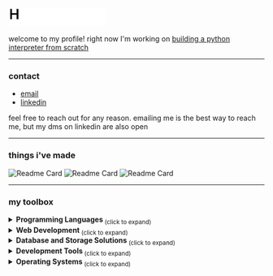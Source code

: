 <picture>
  <source media="(prefers-color-scheme: dark)" srcset="./assets/hello-dark.gif" width="192" height="36">
  <img alt="Hello!" src="./assets/hello-light.gif" width="192" height="36">
</picture>

welcome to my profile! right now I'm working on [building a python interpreter from scratch](https://github.com/cole-sullivan/python-interpreter "cole-sullivan/python-interpreter")

---

<h3> contact </h3>

  * [email](mailto:contact@colesullivan.us "contact@colesullivan.us")
  * [linkedin](https://www.linkedin.com/in/sullivan-cole "in/sullivan-cole")

feel free to reach out for any reason. emailing me is the best way to reach me, but my dms on linkedin are also open

---

<h3> things i've made </h3>

![Readme Card](https://github-readme-stats.vercel.app/api/pin/?username=cole-sullivan\&repo=python-interpreter\&show_owner=true)
![Readme Card](https://github-readme-stats.vercel.app/api/pin/?username=cole-sullivan\&repo=distro-install\&show_owner=true)
![Readme Card](https://github-readme-stats.vercel.app/api/pin/?username=cole-sullivan\&repo=shell-interface\&show_owner=true)

---

<h3> my toolbox </h3>

<details>
  <summary><strong> Programming Languages </strong> <sub> (click to expand) </sub></summary>
  <br>
  
  > [![C](https://img.shields.io/badge/C-00599C?logo=c&logoColor=white)](#)
  > [![C++](https://img.shields.io/badge/C++-%2300599C.svg?logo=c%2B%2B&logoColor=white)](#)
  > [![Python](https://img.shields.io/badge/Python-3776AB?logo=python&logoColor=fff)](#)
  > [![Ruby](https://img.shields.io/badge/Ruby-%23CC342D.svg?&logo=ruby&logoColor=white)](#)
  > [![Rust](https://img.shields.io/badge/Rust-%23000000.svg?e&logo=rust&logoColor=white)](#)
  > [![Bash](https://img.shields.io/badge/Bash-4EAA25?logo=gnubash&logoColor=fff)](#)
</details>

<details>
  <summary><strong> Web Development </strong> <sub> (click to expand) </sub></summary>
  <br>
  
  > [![HTML](https://img.shields.io/badge/HTML-%23E34F26.svg?logo=html5&logoColor=white)](#)
  > [![CSS](https://img.shields.io/badge/CSS-1572B6?logo=css3&logoColor=fff)](#)
  > [![JavaScript](https://img.shields.io/badge/JavaScript-F7DF1E?logo=javascript&logoColor=000)](#)
  > [![Rails](https://img.shields.io/badge/Rails-%23CC0000.svg?logo=ruby-on-rails&logoColor=white)](#)
  > [![Shopify](https://img.shields.io/badge/Shopify-7AB55C?logo=shopify&logoColor=fff)](#)
</details>

<details>
  <summary><strong> Database and Storage Solutions </strong> <sub> (click to expand) </sub></summary>
  <br>
  
  > [![MySQL](https://img.shields.io/badge/MySQL-4479A1?logo=mysql&logoColor=fff)](#)
  > [![Postgres](https://img.shields.io/badge/Postgres-%23316192.svg?logo=postgresql&logoColor=white)](#)
  > [![MongoDB](https://img.shields.io/badge/MongoDB-%234ea94b.svg?logo=mongodb&logoColor=white)](#)
  > [![AWS S3](https://img.shields.io/badge/AWS_S3-%23FF9900.svg?logo=amazon-web-services&logoColor=white)](#)
</details>

<details>
  <summary><strong> Development Tools </strong> <sub> (click to expand) </sub></summary>
  <br>
  
  > [![Git](https://img.shields.io/badge/Git-F05032?logo=git&logoColor=fff)](#)
  > [![GitHub](https://img.shields.io/badge/GitHub-%23121011.svg?logo=github&logoColor=white)](#)
  > [![Docker](https://img.shields.io/badge/Docker-2496ED?logo=docker&logoColor=fff)](#)
</details>

<details>
  <summary><strong> Operating Systems </strong> <sub> (click to expand) </sub></summary>
  <br>
  
  > [![Windows](https://custom-icon-badges.demolab.com/badge/Windows-0078D6?logo=windows11&logoColor=white)](#)
  > [![macOS](https://img.shields.io/badge/macOS-000000?logo=apple&logoColor=F0F0F0)](#)
  > [![Linux](https://img.shields.io/badge/Linux-FCC624?logo=linux&logoColor=black)](#)
</details>

